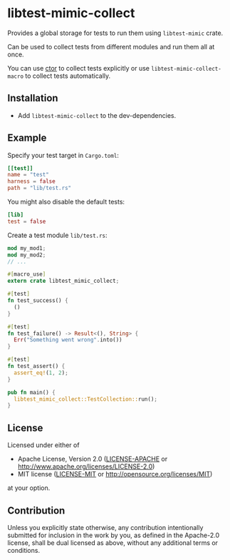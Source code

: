 # libtest-mimic-collect

Provides a global storage for tests to run them using `libtest-mimic` crate.

Can be used to collect tests from different modules and run them all at once.

You can use [ctor](https://crates.io/crates/ctor) to collect tests explicitly
or use `libtest-mimic-collect-macro` to collect tests automatically.

## Installation

* Add `libtest-mimic-collect` to the dev-dependencies.

## Example

Specify your test target in `Cargo.toml`:

```toml
[[test]]
name = "test"
harness = false
path = "lib/test.rs"
```

You might also disable the default tests:

```toml
[lib]
test = false
```

Create a test module `lib/test.rs`:

```rust
mod my_mod1;
mod my_mod2;
// ...

#[macro_use]
extern crate libtest_mimic_collect;

#[test]
fn test_success() {
  ()
}

#[test]
fn test_failure() -> Result<(), String> {
  Err("Something went wrong".into())
}

#[test]
fn test_assert() {
  assert_eq!(1, 2);
}

pub fn main() {
  libtest_mimic_collect::TestCollection::run();
}
```

## License

Licensed under either of

* Apache License, Version 2.0
  ([LICENSE-APACHE](../libtest-mimic-collect/LICENSE-APACHE) or <http://www.apache.org/licenses/LICENSE-2.0>)
* MIT license
  ([LICENSE-MIT](../libtest-mimic-collect/LICENSE-MIT) or <http://opensource.org/licenses/MIT>)

at your option.

## Contribution

Unless you explicitly state otherwise, any contribution intentionally submitted
for inclusion in the work by you, as defined in the Apache-2.0 license, shall be
dual licensed as above, without any additional terms or conditions.
